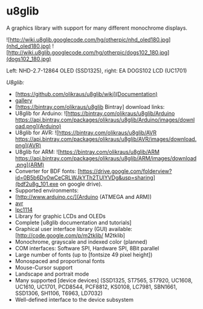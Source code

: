 
# u8glib

A graphics library with support for many different monochrome displays.

![http://wiki.u8glib.googlecode.com/hg/otherpic/nhd_oled180.jpg](nhd_oled180.jpg) ![http://wiki.u8glib.googlecode.com/hg/otherpic/dogs102_180.jpg](dogs102_180.jpg)

Left: NHD-2.7-12864 OLED (SSD1325), right: EA DOGS102 LCD (UC1701)

*U8glib:*
 * [https://github.com/olikraus/u8glib/wiki](Documentation)
 * [gallery](Gallery)
 * [https://bintray.com/olikraus/u8glib Bintray] download links:
  * U8glib for Arduino: ![https://bintray.com/olikraus/u8glib/Arduino https://api.bintray.com/packages/olikraus/u8glib/Arduino/images/download.png](Arduino) 
  * U8glib for AVR: ![https://bintray.com/olikraus/u8glib/AVR https://api.bintray.com/packages/olikraus/u8glib/AVR/images/download.png](AVR)
  * U8glib for ARM: ![https://bintray.com/olikraus/u8glib/ARM https://api.bintray.com/packages/olikraus/u8glib/ARM/images/download.png](ARM)
  * Converter for BDF fonts: [https://drive.google.com/folderview?id=0B5b6Dv0wCeCRLWJkYTh2TUlYVDg&usp=sharing](bdf2u8g_101.exe on google drive).
 * Supported environments:
  * [http://www.arduino.cc/](Arduino (ATMEGA and ARM))
  * [avr](AVR (ATMEGA))
  * [lpc1114](ARM (with example for LPC1114))
 * Library for graphic LCDs and OLEDs
 * Complete [u8glib documentation and tutorials]
 * Graphical user interface library (GUI) available: [http://code.google.com/p/m2tklib/ M2tklib]
 * Monochrome, grayscale and indexed color (planned)
 * COM interfaces: Software SPI, Hardware SPI, 8Bit parallel
 * Large number of fonts (up to [fontsize 49 pixel height])
 * Monospaced and proportional fonts 
 * Mouse-Cursor support
 * Landscape and portrait mode
 * Many supported [device devices] (SSD1325, ST7565, ST7920, UC1608, UC1610, UC1701, PCD8544, PCF8812, KS0108, LC7981, SBN1661, SSD1306, SH1106, T6963, LD7032)
 * Well-defined interface to the device subsystem

